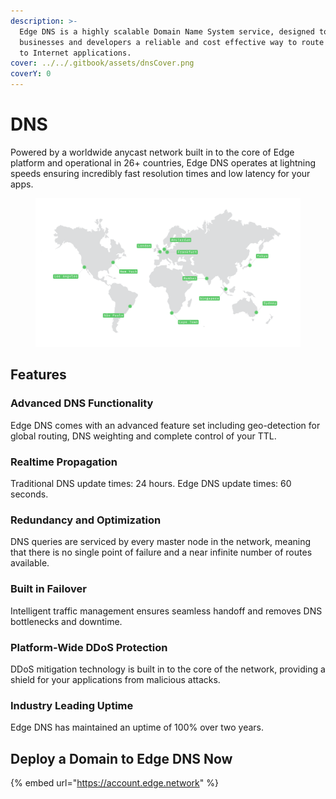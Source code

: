 ```yaml
---
description: >-
  Edge DNS is a highly scalable Domain Name System service, designed to give
  businesses and developers a reliable and cost effective way to route end users
  to Internet applications.
cover: ../../.gitbook/assets/dnsCover.png
coverY: 0
---
```


# DNS

Powered by a worldwide anycast network built in to the core of Edge platform and operational in 26+ countries, Edge DNS operates at lightning speeds ensuring incredibly fast resolution times and low latency for your apps.

<figure><img src="../../.gitbook/assets/edgeDNSMap.png" alt=""><figcaption></figcaption></figure>

## Features

### Advanced DNS Functionality

Edge DNS comes with an advanced feature set including geo-detection for global routing, DNS weighting and complete control of your TTL.

### Realtime Propagation

Traditional DNS update times: 24 hours. Edge DNS update times: 60 seconds.

### Redundancy and Optimization

DNS queries are serviced by every master node in the network, meaning that there is no single point of failure and a near infinite number of routes available.

### Built in Failover

Intelligent traffic management ensures seamless handoff and removes DNS bottlenecks and downtime.

### Platform-Wide DDoS Protection

DDoS mitigation technology is built in to the core of the network, providing a shield for your applications from malicious attacks.

### Industry Leading Uptime

Edge DNS has maintained an uptime of 100% over two years.

## Deploy a Domain to Edge DNS Now

{% embed url="https://account.edge.network" %}
